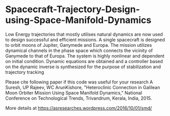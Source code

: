 # Spacecraft-Trajectory-Design-using-Space-Manifold-Dynamics
Low Energy trajectories that mostly utilises natural dynamics are now used to design successful and efficient missions. A single spacecraft is designed to orbit moons of Jupiter, Ganymede and Europa. The mission utilizes dynamical channels in the phase space which connects the vicinity of Ganymede to that of Europa. The system is highly nonlinear and dependent on initial condition. Dynamic equations are obtained and a controller based on the dynamic inverse is synthesized for the purpose of stabilization and trajectory tracking

Please cite following paper if this code was useful for your research
A Suresh, UP Rajeev, WC ArunKishore, "Heteroclinic Connection in Galilean Moon Orbiter Mission Using Space Manifold Dynamics," National Conference on Technological Trends, Trivandrum, Kerala, India, 2015.

More details at https://asresearches.wordpress.com/2016/10/01/smd/
